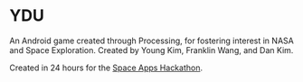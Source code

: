 # YDU
An Android game created through Processing, for fostering interest in NASA and Space Exploration. Created by Young Kim, Franklin Wang, and Dan Kim.

Created in 24 hours for the [Space Apps Hackathon](http://spaceappsnextgen.com/).


